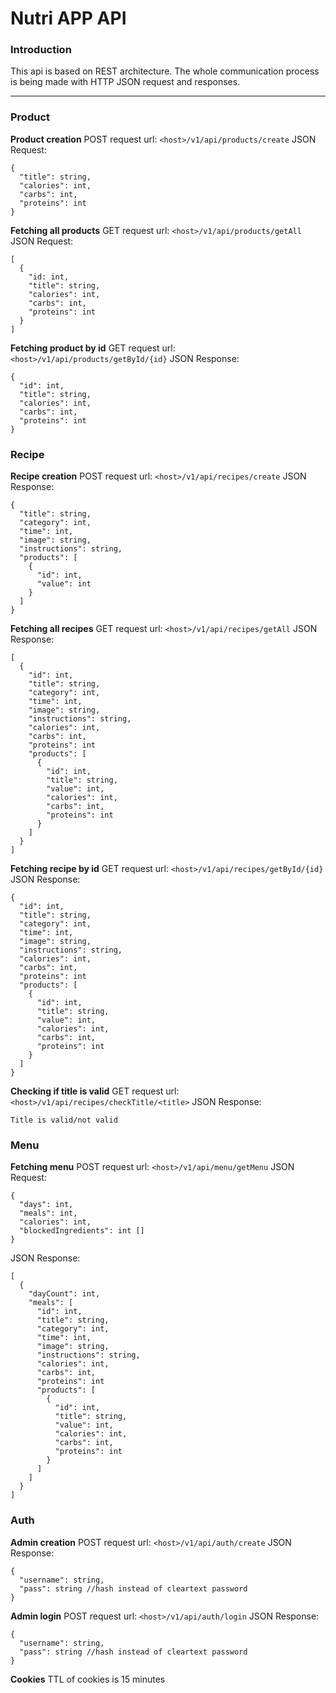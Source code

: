 # Nutri APP API

### Introduction
This api is based on REST architecture. The whole communication process is being made with HTTP JSON request and responses.
 ___

### Product

**Product creation**
POST request url: `<host>/v1/api/products/create`
JSON Request:
```
{
  "title": string,
  "calories": int,
  "carbs": int,
  "proteins": int
}
```
**Fetching all products**
GET request url: `<host>/v1/api/products/getAll`
JSON Request:
```
[
  {
    "id: int,
    "title": string,
    "calories": int,
    "carbs": int,
    "proteins": int
  }
]
```
**Fetching product by id**
GET request url: `<host>/v1/api/products/getById/{id}`
JSON Response:
```
{
  "id": int,
  "title": string,
  "calories": int,
  "carbs": int,
  "proteins": int
}
```

### Recipe
**Recipe creation**
POST request url: `<host>/v1/api/recipes/create`
JSON Response:
```
{
  "title": string,
  "category": int,
  "time": int,
  "image": string,
  "instructions": string,
  "products": [
    {
      "id": int,
      "value": int
    }
  ]
}
```
**Fetching all recipes**
GET request url: `<host>/v1/api/recipes/getAll`
JSON Response:
```
[
  {
    "id": int,
    "title": string,
    "category": int,
    "time": int,
    "image": string,
    "instructions": string,
    "calories": int,
    "carbs": int,
    "proteins": int
    "products": [
      {
        "id": int,
        "title": string,
        "value": int,
        "calories": int,
        "carbs": int,
        "proteins": int
      }
    ]
  }
]
```
**Fetching recipe by id**
GET request url: `<host>/v1/api/recipes/getById/{id}`
JSON Response:
```
{
  "id": int,
  "title": string,
  "category": int,
  "time": int,
  "image": string,
  "instructions": string,
  "calories": int,
  "carbs": int,
  "proteins": int
  "products": [
    {
      "id": int,
      "title": string,
      "value": int,
      "calories": int,
      "carbs": int,
      "proteins": int
    }
  ]
}
```
**Checking if title is valid**
GET request url: `<host>/v1/api/recipes/checkTitle/<title>`
JSON Response:
```
Title is valid/not valid
```

### Menu
**Fetching menu**
POST request url: `<host>/v1/api/menu/getMenu`
JSON Request:
```
{
  "days": int,
  "meals": int,
  "calories": int,
  "blockedIngredients": int []
}
```
JSON Response:
```
[
  {
    "dayCount": int,
    "meals": [
      "id": int,
      "title": string,
      "category": int,
      "time": int,
      "image": string,
      "instructions": string,
      "calories": int,
      "carbs": int,
      "proteins": int
      "products": [
        {
          "id": int,
          "title": string,
          "value": int,
          "calories": int,
          "carbs": int,
          "proteins": int
        }
      ]
    ]
  }
]
```
### Auth
**Admin creation**
POST request url: `<host>/v1/api/auth/create`
JSON Response:
```
{
  "username": string,
  "pass": string //hash instead of cleartext password
}
```
**Admin login**
POST request url: `<host>/v1/api/auth/login`
JSON Response:
```
{
  "username": string,
  "pass": string //hash instead of cleartext password
}
```
**Cookies**
TTL of cookies is 15 minutes